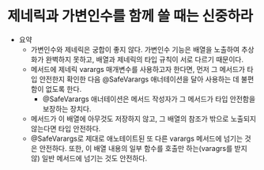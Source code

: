 # 제네릭과 가변인수를 함께 쓸 때는 신중하라

- 요약
  - 가변인수와 제네릭은 궁합이 좋지 않다. 가변인수 기능은 배열을 노출하여 추상화가 완벽하지 못하고, 배열과 제네릭의 타입 규칙이 서로 다르기 때문이다.
  - 메서드에 제네릭 varargs 매개변수를 사용하고자 한다면, 먼저 그 메서드가 타입 안전한지 확인한 다음 @SafeVarargs 애너테이션을 달아 사용하는 데 불편함이 없도록 한다.
    - @SafeVarargs 애너테이션은 메서드 작성자가 그 메서드가 타입 안전함을 보장하는 장치다.
  - 메서드가 이 배열에 아무것도 저장하지 않고, 그 배열의 참조가 밖으로 노출되지 않는다면 타입 안전하다.
  - @SafeVarargs로 제대로 애노테이트된 또 다른 varargs 메서드에 넘기는 것은 안전하다. 또한, 이 배열 내용의 일부 함수를 호출만 하는(varagrs를 받지 않) 일반 메서드에 넘기는 것도 안전하다.